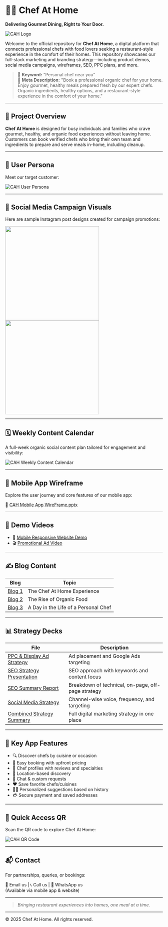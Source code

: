 # 👨‍🍳 Chef At Home

**Delivering Gourmet Dining, Right to Your Door.**

![CAH Logo](https://github.com/mrinalmishra31/Chef-At-Home/tree/main/Chef%20At%20Home/CAH%20Demos%20%26%20Assets/CAH%20Logo.png)

Welcome to the official repository for **Chef At Home**, a digital platform that connects professional chefs with food lovers seeking a restaurant-style experience in the comfort of their homes. This repository showcases our full-stack marketing and branding strategy—including product demos, social media campaigns, wireframes, SEO, PPC plans, and more.

> 🎯 **Keyword:** “Personal chef near you”  
> 📝 **Meta Description:** "Book a professional organic chef for your home. Enjoy gourmet, healthy meals prepared fresh by our expert chefs. Organic ingredients, healthy options, and a restaurant-style experience in the comfort of your home."

---

## 📲 Project Overview

**Chef At Home** is designed for busy individuals and families who crave gourmet, healthy, and organic food experiences without leaving home. Customers can book verified chefs who bring their own team and ingredients to prepare and serve meals in-home, including cleanup.

---

## 👥 User Persona

Meet our target customer:

![CAH User Persona](https://github.com/mrinalmishra31/Chef-At-Home/tree/main/Chef%20At%20Home/CAH%20Demos%20%26%20Assets/CAH%20User%20Persona.png)

---

## 🎯 Social Media Campaign Visuals

Here are sample Instagram post designs created for campaign promotions:

<p float="left">
  <img src="https://github.com/mrinalmishra31/Chef-At-Home/tree/main/Chef%20At%20Home/CAH%20Demos%20%26%20Assets/CAH%20Insta%20Demo%20Post%201.png" width="300"/>
  <img src="https://github.com/mrinalmishra31/Chef-At-Home/tree/main/Chef%20At%20Home/CAH%20Demos%20%26%20Assets/CAH%20Insta%20Demo%20Post%202.png" width="300"/>
</p>

---

## 🗓 Weekly Content Calendar

A full-week organic social content plan tailored for engagement and visibility:

![CAH Weekly Content Calendar](https://github.com/mrinalmishra31/Chef-At-Home/tree/main/Chef%20At%20Home/CAH%20Demos%20%26%20Assets/CAH%20Weekly%20Content%20Calendar.png)

---

## 📱 Mobile App Wireframe

Explore the user journey and core features of our mobile app:

📄 [CAH Mobile App WireFrame.pptx](https://github.com/mrinalmishra31/Chef-At-Home/tree/main/Chef%20At%20Home/CAH%20Application%20Wireframe/CAH%20Mobile%20App%20WireFrame.pptx)

---

## 🎥 Demo Videos

- 📱 [Mobile Responsive Website Demo](https://github.com/mrinalmishra31/Chef-At-Home/tree/main/Chef%20At%20Home/CAH%20Demos%20%26%20Assets/1%20CAH%20Mobile%20responsive%20website%20demo.mp4)  
- 🎬 [Promotional Ad Video](https://github.com/mrinalmishra31/Chef-At-Home/tree/main/Chef%20At%20Home/CAH%20Demos%20%26%20Assets/2%20CAH%20Ad%20Video.mp4)

---

## ✍️ Blog Content

| Blog | Topic |
|------|-------|
| [Blog 1](https://github.com/mrinalmishra31/Chef-At-Home/tree/main/Chef%20At%20Home/CAH%20Demos%20%26%20Assets/CAH%20zBlog%201.pdf) | The Chef At Home Experience |
| [Blog 2](https://github.com/mrinalmishra31/Chef-At-Home/tree/main/Chef%20At%20Home/CAH%20Demos%20%26%20Assets/CAH%20zBlog%202.pdf) | The Rise of Organic Food |
| [Blog 3](https://github.com/mrinalmishra31/Chef-At-Home/tree/main/Chef%20At%20Home/CAH%20Demos%20%26%20Assets/CAH%20zBlog%203.pdf) | A Day in the Life of a Personal Chef |

---

## 📊 Strategy Decks

| File | Description |
|------|-------------|
| [PPC & Display Ad Strategy](https://github.com/mrinalmishra31/Chef-At-Home/tree/main/Chef%20At%20Home/CAH%20Final%20Strategies/CAH%20PPC%20%26%20Display%20Ad%20Strategy.pdf) | Ad placement and Google Ads targeting |
| [SEO Strategy Presentation](https://github.com/mrinalmishra31/Chef-At-Home/tree/main/Chef%20At%20Home/CAH%20Final%20Strategies/CAH%20SEO%20Strategy%20Presentation.pdf) | SEO approach with keywords and content focus |
| [SEO Summary Report](https://github.com/mrinalmishra31/Chef-At-Home/tree/main/Chef%20At%20Home/CAH%20Final%20Strategies/CAH%20SEO%20Strategy%20Summary%20Report.pdf) | Breakdown of technical, on-page, off-page strategy |
| [Social Media Strategy](https://github.com/mrinalmishra31/Chef-At-Home/tree/main/Chef%20At%20Home/CAH%20Final%20Strategies/CAH%20Social%20Media%20Strategy.pdf) | Channel-wise voice, frequency, and targeting |
| [Combined Strategy Summary](https://github.com/mrinalmishra31/Chef-At-Home/tree/main/Chef%20At%20Home/CAH%20Final%20Strategies/CAH%20PPC%2C%20Display-Ad%2C%20Social%20Media%20Strategy%20Summary%20Report.pdf) | Full digital marketing strategy in one place |

---

## 🧠 Key App Features

- 🔍 Discover chefs by cuisine or occasion  
- 🧾 Easy booking with upfront pricing  
- 🌟 Chef profiles with reviews and specialties  
- 📍 Location-based discovery  
- 💬 Chat & custom requests  
- ❤️ Save favorite chefs/cuisines  
- 🧑‍🍳 Personalized suggestions based on history  
- 💳 Secure payment and saved addresses  

---

## 📲 Quick Access QR

Scan the QR code to explore Chef At Home:

![CAH QR Code](https://github.com/mrinalmishra31/Chef-At-Home/tree/main/Chef%20At%20Home/CAH%20Demos%20%26%20Assets/CAH%20QR.png)

---

## 📬 Contact

For partnerships, queries, or bookings:

📧 Email us | 📞 Call us | 💬 WhatsApp us  
(Available via mobile app & website)

---

> *Bringing restaurant experiences into homes, one meal at a time.*

---

© 2025 Chef At Home. All rights reserved.
